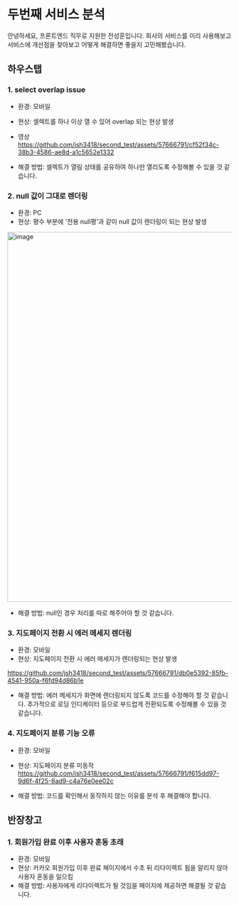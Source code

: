 # 두번째 서비스 분석

안녕하세요, 프론트엔드 직무로 지원한 전성훈입니다. 회사의 서비스를 미리 사용해보고 서비스에 개선점을 찾아보고 어떻게 해결하면 좋을지 고민해봤습니다.

## 하우스탭

### 1. select overlap issue

- 환경: 모바일
- 현상: 셀렉트를 하나 이상 열 수 있어 overlap 되는 현상 발생
- 영상
https://github.com/jsh3418/second_test/assets/57666791/cf52f34c-38b3-4586-ae8d-a1c5652e1332

- 해결 방법: 셀렉트가 열림 상태를 공유하여 하나만 열리도록 수정해볼 수 있을 것 같습니다.

### 2. null 값이 그대로 렌더링
- 환경: PC
- 현상: 평수 부분에 '전용 null평'과 같이 null 값이 렌더링이 되는 현상 발생

<img width="832" alt="image" src="https://github.com/jsh3418/second_test/assets/57666791/076f4a57-7eb2-4005-9e11-ec4559cc5a32">

- 해결 방법: null인 경우 처리를 따로 해주어야 할 것 같습니다.

### 3. 지도페이지 전환 시 에러 메세지 렌더링
- 환경: 모바일
- 현상: 지도페이지 전환 시 에러 메세지가 렌더링되는 현상 발생

https://github.com/jsh3418/second_test/assets/57666791/db0e5392-85fb-4541-950a-f6fd94d86b1e

- 해결 방법: 에러 메세지가 화면에 렌더링되지 않도록 코드를 수정해야 할 것 같습니다. 추가적으로 로딩 인디케이터 등으로 부드럽게 전환되도록 수정해볼 수 있을 것 같습니다.

### 4. 지도페이지 분류 기능 오류

- 환경: 모바일
- 현상: 지도페이지 분류 미동작
https://github.com/jsh3418/second_test/assets/57666791/f615dd97-9d6f-4f25-8ad9-c4a76e0ee02c

- 해결 방법: 코드를 확인해서 동작하지 않는 이유를 분석 후 해결해야 합니다.

## 반장창고

### 1. 회원가입 완료 이후 사용자 혼동 초래
- 환경: 모바일
- 현상: 카카오 회원가입 이후 완료 페이지에서 수초 뒤 리다이렉트 됨을 알리지 않아 사용자 혼동을 일으킴
- 해결 방법: 사용자에게 리다이렉트가 될 것임을 페이지에 제공하면 해결될 것 같습니다.

